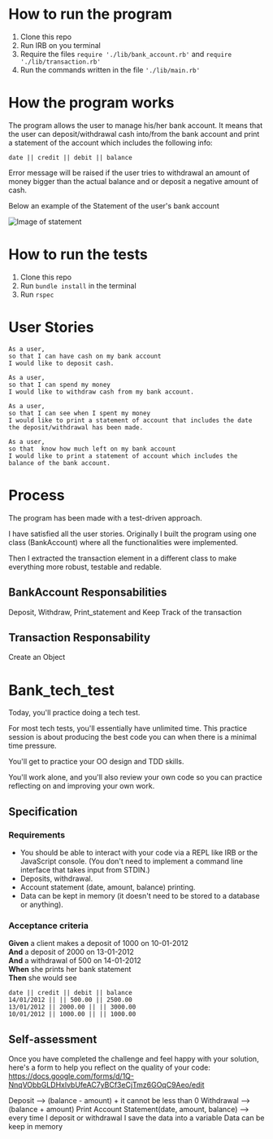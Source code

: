 # How to run the program

1. Clone this repo
2. Run IRB on you terminal
3. Require the files ```require './lib/bank_account.rb'``` and ```require './lib/transaction.rb'```
4. Run the commands written in the file ```'./lib/main.rb'```

# How the program works

The program allows the user to manage his/her bank account. It means that the user can deposit/withdrawal cash into/from the bank account and print a statement of the account which includes the following info:

```date || credit || debit || balance```

Error message will be raised if the user tries to withdrawal an amount of money bigger than the actual balance and or deposit a negative amount of cash.

Below an example of the Statement of the user's bank account

![Image of statement](https://i.ibb.co/6YWQS6c/Statement.png)

# How to run the tests
1. Clone this repo
2. Run ```bundle install``` in the terminal
3. Run ```rspec```

# User Stories

```
As a user,
so that I can have cash on my bank account
I would like to deposit cash.

As a user,
so that I can spend my money
I would like to withdraw cash from my bank account.

As a user,
so that I can see when I spent my money
I would like to print a statement of account that includes the date the deposit/withdrawal has been made.

As a user,
so that  know how much left on my bank account
I would like to print a statement of account which includes the balance of the bank account.

```
# Process

The program has been made with a test-driven approach.

I have satisfied all the user stories. Originally I built the program using one class (BankAccount) where all the functionalities were implemented.

Then I extracted the transaction element in a different class to make everything more robust, testable and redable.

## BankAccount Responsabilities

Deposit, Withdraw, Print_statement and Keep Track of the transaction

## Transaction Responsability

Create an Object

# Bank_tech_test

Today, you'll practice doing a tech test.

For most tech tests, you'll essentially have unlimited time.  This practice session is about producing the best code you can when there is a minimal time pressure.

You'll get to practice your OO design and TDD skills.

You'll work alone, and you'll also review your own code so you can practice reflecting on and improving your own work.

## Specification

### Requirements

* You should be able to interact with your code via a REPL like IRB or the JavaScript console.  (You don't need to implement a command line interface that takes input from STDIN.)
* Deposits, withdrawal.
* Account statement (date, amount, balance) printing.
* Data can be kept in memory (it doesn't need to be stored to a database or anything).

### Acceptance criteria

**Given** a client makes a deposit of 1000 on 10-01-2012  
**And** a deposit of 2000 on 13-01-2012  
**And** a withdrawal of 500 on 14-01-2012  
**When** she prints her bank statement  
**Then** she would see

```
date || credit || debit || balance
14/01/2012 || || 500.00 || 2500.00
13/01/2012 || 2000.00 || || 3000.00
10/01/2012 || 1000.00 || || 1000.00
```

## Self-assessment

Once you have completed the challenge and feel happy with your solution, here's a form to help you reflect on the quality of your code: https://docs.google.com/forms/d/1Q-NnqVObbGLDHxlvbUfeAC7yBCf3eCjTmz6GOqC9Aeo/edit

Deposit --> (balance - amount) + it cannot be less than 0
Withdrawal --> (balance + amount)
Print Account Statement(date, amount, balance) --> every time I deposit or withdrawal I save the data into a variable
Data can be keep in memory

